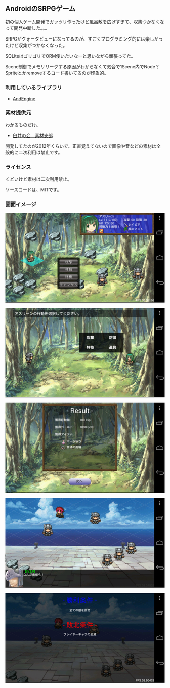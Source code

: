 ## AndroidのSRPGゲーム

初の個人ゲーム開発でガッツリ作ったけど風呂敷を広げすぎて、収集つかなくなって開発中断した。。。

SRPGがクォータビューになってるのが、すごくプログラミング的には楽しかったけど収集がつかなくなった。

SQLiteはゴリゴリでORM使いたいなーと思いながら頑張ってた。

Scene制御でメモリリークする原因がわからなくて気合で1Scene内でNode？Spriteとかremoveするコード書いてるのが印象的。

### 利用しているライブラリ
- [AndEngine](https://github.com/nicolasgramlich/AndEngine)


### 素材提供元

わかるものだけ。

- [臼井の会　素材支部](http://usui.moo.jp/rpg_tukuru.html)

開発してたのが2012年くらいで、正直覚えてないので画像や音などの素材は全般的に二次利用は禁止です。

### ライセンス

くどいけど素材は二次利用禁止。

ソースコードは、MITです。

### 画面イメージ

![](https://raw.githubusercontent.com/kyokomi/AndEngineSRPGQuest/master/work/s1.png)

![](https://raw.githubusercontent.com/kyokomi/AndEngineSRPGQuest/master/work/s2.png)

![](https://raw.githubusercontent.com/kyokomi/AndEngineSRPGQuest/master/work/s3.png)

![](https://raw.githubusercontent.com/kyokomi/AndEngineSRPGQuest/master/work/s4.png)

![](https://raw.githubusercontent.com/kyokomi/AndEngineSRPGQuest/master/work/s5.png)



